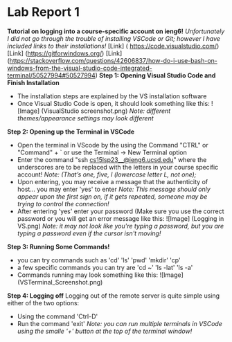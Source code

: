 Lab Report 1
============
**Tutorial on logging into a course-specific account on ieng6!**
*Unfortunately I did not go through the trouble of installing VSCode or Git;
however I have included links to their installations!*
[Link] ( https://code.visualstudio.com/)
[Link] (https://gitforwindows.org/)
[Link] (https://stackoverflow.com/questions/42606837/how-do-i-use-bash-on-windows-from-the-visual-studio-code-integrated-terminal/50527994#50527994)
**Step 1: Opening Visual Studio Code and Finish Installation**
- The installation steps are explained by the VS installation software
- Once Visual Studio Code is open, it should look something like this:
![Image] (VisualStudio screenshot.png)
*Note: different themes/appearance settings may look different*

**Step 2: Opening up the Terminal in VSCode**
- Open the terminal in VScode by the using the Command "CTRL" or "Command" + ` or use the Terminal -> New Terminal option
- Enter the command "ssh cs15lsp23__@ieng6.ucsd.edu" where the underscores are to be replaced with the letters in your course specific account!
*Note: (That’s one, five, l (lowercase letter L, not one);*
 - Upon entering, you may receive a message that the authenticity of host... you may enter 'yes' to enter
 *Note: This message should only appear upon the first sign on, if it gets repeated, someone may be trying to control the connection!*
  - After entering 'yes' enter your password (Make sure you use the correct password or you will get an error message like this:
  ![Image] (Logging in VS.png)
  *Note: it may not look like you're typing a password, but you are typing a password even if the cursor isn't moving!*
  
  **Step 3: Running Some Commands!**
  - you can try commands such as 'cd' 'ls' 'pwd' 'mkdir' 'cp'
  - a few specific commands you can try are 'cd ~' 'ls -lat' 'ls -a'
  - Commands running may look something like this:
  ![Image] (VSTerminal_Screenshot.png)
  
  **Step 4: Logging off**
  Logging out of the remote server is quite simple using either of the two options:
  - Using the command 'Ctrl-D'
  - Run the command 'exit'
  *Note: you can run multiple terminals in VSCode using the smalle '+' button at the top of the terminal window!*
  

